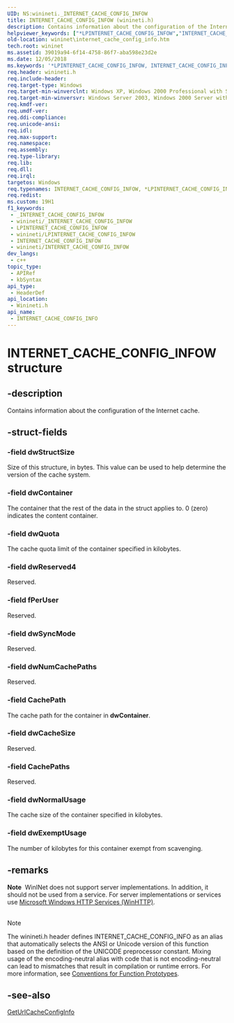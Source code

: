 ```yaml
---
UID: NS:winineti._INTERNET_CACHE_CONFIG_INFOW
title: INTERNET_CACHE_CONFIG_INFOW (winineti.h)
description: Contains information about the configuration of the Internet cache. (Unicode)
helpviewer_keywords: ["*LPINTERNET_CACHE_CONFIG_INFOW","INTERNET_CACHE_CONFIG_INFO","INTERNET_CACHE_CONFIG_INFO structure [WinINet]","INTERNET_CACHE_CONFIG_INFOW","PINTERNET_CACHE_CONFIG_INFO","PINTERNET_CACHE_CONFIG_INFO structure pointer [WinINet]","wininet.internet_cache_config_info","winineti/INTERNET_CACHE_CONFIG_INFO","winineti/PINTERNET_CACHE_CONFIG_INFO"]
old-location: wininet\internet_cache_config_info.htm
tech.root: wininet
ms.assetid: 39019a94-6f14-4758-86f7-aba598e23d2e
ms.date: 12/05/2018
ms.keywords: '*LPINTERNET_CACHE_CONFIG_INFOW, INTERNET_CACHE_CONFIG_INFO, INTERNET_CACHE_CONFIG_INFO structure [WinINet], INTERNET_CACHE_CONFIG_INFOW, PINTERNET_CACHE_CONFIG_INFO, PINTERNET_CACHE_CONFIG_INFO structure pointer [WinINet], wininet.internet_cache_config_info, winineti/INTERNET_CACHE_CONFIG_INFO, winineti/PINTERNET_CACHE_CONFIG_INFO'
req.header: winineti.h
req.include-header: 
req.target-type: Windows
req.target-min-winverclnt: Windows XP, Windows 2000 Professional with SP4 [desktop apps only]
req.target-min-winversvr: Windows Server 2003, Windows 2000 Server with SP4 [desktop apps only]
req.kmdf-ver: 
req.umdf-ver: 
req.ddi-compliance: 
req.unicode-ansi: 
req.idl: 
req.max-support: 
req.namespace: 
req.assembly: 
req.type-library: 
req.lib: 
req.dll: 
req.irql: 
targetos: Windows
req.typenames: INTERNET_CACHE_CONFIG_INFOW, *LPINTERNET_CACHE_CONFIG_INFOW
req.redist: 
ms.custom: 19H1
f1_keywords:
 - _INTERNET_CACHE_CONFIG_INFOW
 - winineti/_INTERNET_CACHE_CONFIG_INFOW
 - LPINTERNET_CACHE_CONFIG_INFOW
 - winineti/LPINTERNET_CACHE_CONFIG_INFOW
 - INTERNET_CACHE_CONFIG_INFOW
 - winineti/INTERNET_CACHE_CONFIG_INFOW
dev_langs:
 - c++
topic_type:
 - APIRef
 - kbSyntax
api_type:
 - HeaderDef
api_location:
 - Winineti.h
api_name:
 - INTERNET_CACHE_CONFIG_INFO
---
```


# INTERNET_CACHE_CONFIG_INFOW structure


## -description

Contains information about the configuration of the Internet cache.

## -struct-fields

### -field dwStructSize

Size of this structure, in bytes. This value can be used to help determine the version of the cache system.

### -field dwContainer

The container that the rest of the data in the struct applies to. 0 (zero) indicates the content container.

### -field dwQuota

The cache quota limit of the container specified in kilobytes.

### -field dwReserved4

Reserved.

### -field fPerUser

Reserved.

### -field dwSyncMode

Reserved.

### -field dwNumCachePaths

Reserved.

### -field CachePath

The cache path for the container in <b>dwContainer</b>.

### -field dwCacheSize

Reserved.

### -field CachePaths

Reserved.

### -field dwNormalUsage

The cache size of the container specified in kilobytes.

### -field dwExemptUsage

The number of kilobytes for this container exempt from scavenging.

## -remarks

<div class="alert"><b>Note</b>  WinINet does not support server implementations. In addition, it should not be used from a service.  For server implementations or services use <a href="/windows/desktop/WinHttp/winhttp-start-page">Microsoft Windows HTTP Services (WinHTTP)</a>.</div>
<div> </div>




> [!NOTE]
> The winineti.h header defines INTERNET_CACHE_CONFIG_INFO as an alias that automatically selects the ANSI or Unicode version of this function based on the definition of the UNICODE preprocessor constant. Mixing usage of the encoding-neutral alias with code that is not encoding-neutral can lead to mismatches that result in compilation or runtime errors. For more information, see [Conventions for Function Prototypes](/windows/win32/intl/conventions-for-function-prototypes).

## -see-also

<a href="/windows/desktop/api/winineti/nf-winineti-geturlcacheconfiginfoa">GetUrlCacheConfigInfo</a>

